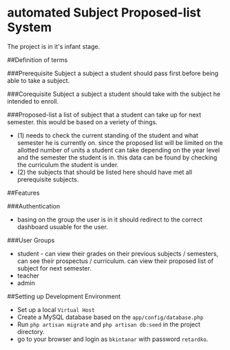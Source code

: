 # automated Subject Proposed-list System

The project is in it's infant stage.

##Definition of terms

###Prerequisite Subject
a subject a student should pass first before being able to take a subject.

###Corequisite Subject
a subject a student should take with the subject he intended to enroll.

###Proposed-list
a list of subject that a student can take up for next semester. this would be based on a veriety of things.
 - (1) needs to check the current standing of the student and what semester he is currently on. since the proposed list will be limited on the allotted number of units a student can take depending on the year level and the semester the student is in. this data can be found by checking the curriculum the student is under.
 - (2) the subjects that should be listed here should have met all prerequisite subjects.

##Features

###Authentication
- basing on the group the user is in it should redirect to the correct dashboard usuable for the user.

###User Groups
 - student - can view their grades on their previous subjects / semesters, can see their prospectus / curriculum. can view their proposed list of subject for next semester.
 - teacher
 - admin

##Setting up Development Environment
- Set up a local `Virtual Host`
- Create a MySQL database based on the `app/config/database.php`
- Run `php artisan migrate` and `php artisan db:seed` in the project directory.
- go to your browser and login as `bkintanar` with password `retardko`.


